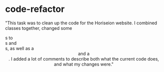 # code-refactor

<p>"This task was to clean up the code for the Horiseion website. I combined classes together, changed some <div>s to <section>s and <aside>s, as well as a <header> and a <footer>. I added a lot of comments to describe both what the current code does, and what my changes were."
</p>